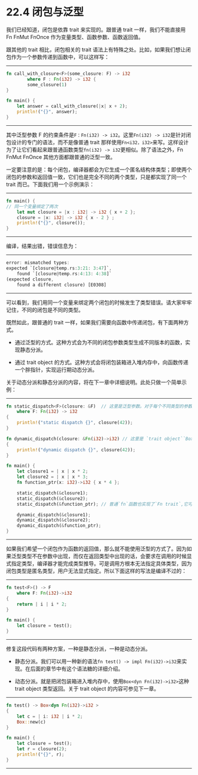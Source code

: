 # 22.4 闭包与泛型

我们已经知道，闭包是依靠 trait 来实现的。跟普通 trait 一样，我们不能直接用 Fn FnMut FnOnce 作为变量类型、函数参数、函数返回值。

跟其他的 trait 相比，闭包相关的 trait 语法上有特殊之处。比如，如果我们想让闭包作为一个参数传递到函数中，可以这样写：

---

```rust
fn call_with_closure<F>(some_closure: F) -> i32
        where F : Fn(i32) -> i32 {
        some_closure(1)
}

fn main() {
    let answer = call_with_closure(|x| x + 2);
    println!("{}", answer);
}
```

---

其中泛型参数 F 的约束条件是`F：Fn(i32) -> i32`。这里`Fn(i32) -> i32`是针对闭包设计的专门的语法，而不是像普通 trait 那样使用`Fn<i32，i32>`来写。这样设计为了让它们看起来跟普通函数类型`fn(i32) -> i32`更相似。除了语法之外，Fn FnMut FnOnce 其他方面都跟普通的泛型一致。

一定要注意的是：每个闭包，编译器都会为它生成一个匿名结构体类型；即使两个闭包的参数和返回值一致，它们也是完全不同的两个类型，只是都实现了同一个 trait 而已。下面我们用一个示例演示：

---

```rust
fn main() {
// 同一个变量绑定了两次
    let mut closure = |x : i32| -> i32 { x + 2 };
    closure = |x: i32| -> i32 { x - 2 } ;
    println!("{}", closure());
}
```

---

编译，结果出错，错误信息为：

---

```rust
error: mismatched types:
expected `[closure@temp.rs:3:21: 3:47]`,
    found `[closure@temp.rs:4:13: 4:38]`
(expected closure,
    found a different closure) [E0308]
```

---

可以看到，我们用同一个变量来绑定两个闭包的时候发生了类型错误。请大家牢牢记住，不同的闭包是不同的类型。

既然如此，跟普通的 trait 一样，如果我们需要向函数中传递闭包，有下面两种方式。

* 通过泛型的方式。这种方式会为不同的闭包参数类型生成不同版本的函数，实现静态分派。

* 通过 trait object 的方式。这种方式会将闭包装箱进入堆内存中，向函数传递一个胖指针，实现运行期动态分派。

关于动态分派和静态分派的内容，将在下一章中详细说明。此处只做一个简单示例：

---

```rust
fn static_dispatch<F>(closure: &F)  // 这里是泛型参数。对于每个不同类型的参数，编译器将会生成不同版本的函数
    where F: Fn(i32) -> i32
{
    println!("static dispatch {}", closure(42));
}

fn dynamic_dispatch(closure: &Fn(i32)->i32) // 这里是 `trait object``Box<Fn(i32)->i32>`也算`trait object`。
{
    println!("dynamic dispatch {}", closure(42));
}

fn main() {
    let closure1 = | x | x * 2;
    let closure2 = | x | x * 3;
    fn function_ptr(x: i32)->i32 { x * 4 };

    static_dispatch(&closure1);
    static_dispatch(&closure2);
    static_dispatch(&function_ptr); // 普通`fn`函数也实现了`Fn trait`,它可以与此参数类型匹配。`fn`不可以捕获外部变量

    dynamic_dispatch(&closure1);
    dynamic_dispatch(&closure2);
    dynamic_dispatch(&function_ptr);
}
```

---

如果我们希望一个闭包作为函数的返回值，那么就不能使用泛型的方式了。因为如果泛型类型不在参数中出现，而仅在返回类型中出现的话，会要求在调用的时候显式指定类型，编译器才能完成类型推导。可是调用方根本无法指定具体类型，因为闭包类型是匿名类型，用户无法显式指定。所以下面这样的写法是编译不过的：

---

```rust
fn test<F>() -> F
    where F: Fn(i32)->i32
{
    return | i | i * 2;
}

fn main() {
    let closure = test();
}
```

---

修复这段代码有两种方案，一种是静态分派，一种是动态分派。

* 静态分派。我们可以用一种新的语法`fn test() -> impl Fn(i32)->i32`来实现。在后面的章节中有这个语法糖的详细介绍。

* 动态分派。就是把闭包装箱进入堆内存中，使用`Box<dyn Fn(i32)->i32>`这种 trait object 类型返回。关于 trait object 的内容可参见下一章。

---

```rust
fn test() -> Box<dyn Fn(i32)->i32 >
{
    let c = | i: i32 | i * 2;
    Box::new(c)
}

fn main() {
    let closure = test();
    let r = closure(2);
    println!("{}", r);
}
```

---
